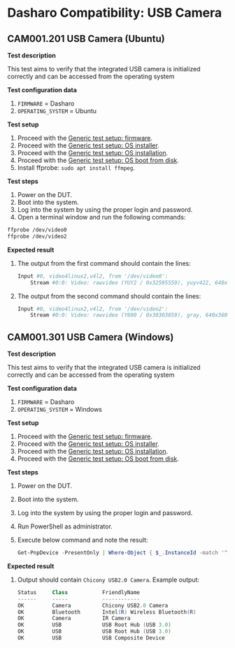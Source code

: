 # Dasharo Compatibility: USB Camera

## CAM001.201 USB Camera (Ubuntu)

**Test description**

This test aims to verify that the integrated USB camera is initialized
correctly and can be accessed from the operating system

**Test configuration data**

1. `FIRMWARE` = Dasharo
1. `OPERATING_SYSTEM` = Ubuntu

**Test setup**

1. Proceed with the
    [Generic test setup: firmware](../generic-test-setup.md#firmware).
1. Proceed with the
    [Generic test setup: OS installer](../generic-test-setup.md#os-installer).
1. Proceed with the
    [Generic test setup: OS installation](../generic-test-setup.md#os-installation).
1. Proceed with the
    [Generic test setup: OS boot from disk](../generic-test-setup.md#os-boot-from-disk).
1. Install ffprobe: `sudo apt install ffmpeg`.

**Test steps**

1. Power on the DUT.
1. Boot into the system.
1. Log into the system by using the proper login and password.
1. Open a terminal window and run the following commands:

```bash
ffprobe /dev/video0
ffprobe /dev/video2
```

**Expected result**

1. The output from the first command should contain the lines:

    ```bash
    Input #0, video4linux2,v4l2, from '/dev/video0':
        Stream #0:0: Video: rawvideo (YUY2 / 0x32595559), yuyv422, 640x480, 147456 kb/s, 30 fps, 30 tbr, 1000k tbn, 1000k tbc
    ```

1. The output from the second command should contain the lines:

    ```bash
    Input #0, video4linux2,v4l2, from '/dev/video2':
        Stream #0:0: Video: rawvideo (Y800 / 0x30303859), gray, 640x360, 55296 kb/s, 30 fps, 30 tbr, 1000k tbn, 1000k tbc
    ```

## CAM001.301 USB Camera (Windows)

**Test description**

This test aims to verify that the integrated USB camera is initialized
correctly and can be accessed from the operating system

**Test configuration data**

1. `FIRMWARE` = Dasharo
1. `OPERATING_SYSTEM` = Windows

**Test setup**

1. Proceed with the
   [Generic test setup: firmware](../generic-test-setup.md#firmware).
1. Proceed with the
   [Generic test setup: OS installer](../generic-test-setup.md#os-installer).
1. Proceed with the
   [Generic test setup: OS installation](../generic-test-setup.md#os-installation).
1. Proceed with the
   [Generic test setup: OS boot from disk](../generic-test-setup.md#os-boot-from-disk).

**Test steps**

1. Power on the DUT.
1. Boot into the system.
1. Log into the system by using the proper login and password.
1. Run PowerShell as administrator.
1. Execute below command and note the result:

    ```powershell
    Get-PnpDevice -PresentOnly | Where-Object { $_.InstanceId -match '^USB' }
    ```

**Expected result**

1. Output should contain `Chicony USB2.0 Camera`. Example output:

    ```powershell
    Status     Class           FriendlyName
    ------     -----           ------------
    OK         Camera          Chicony USB2.0 Camera
    OK         Bluetooth       Intel(R) Wireless Bluetooth(R)
    OK         Camera          IR Camera
    OK         USB             USB Root Hub (USB 3.0)
    OK         USB             USB Root Hub (USB 3.0)
    OK         USB             USB Composite Device
    ```
